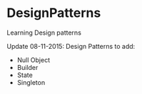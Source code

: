 DesignPatterns
==============

Learning Design patterns

Update 08-11-2015:
Design Patterns to add:
- Null Object
- Builder
- State
- Singleton